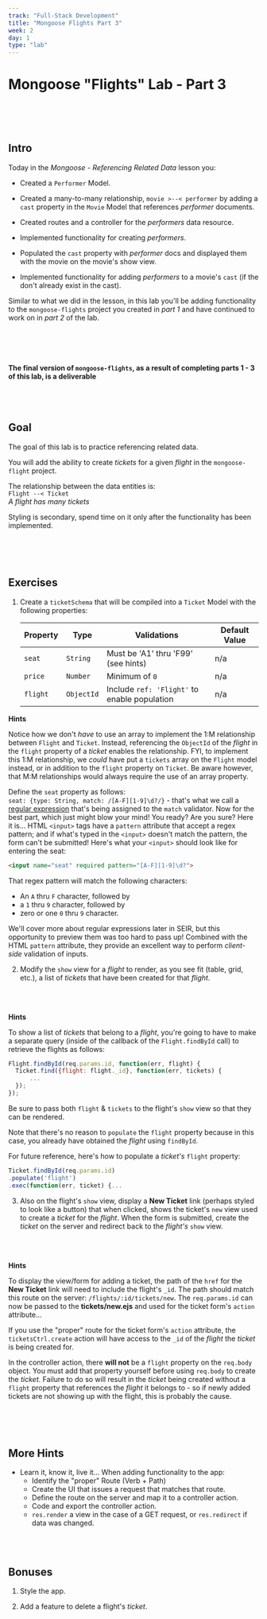```yaml
---
track: "Full-Stack Development"
title: "Mongoose Flights Part 3"
week: 2
day: 1
type: "lab"
---
```


# Mongoose "Flights" Lab - Part 3

<br>
<br>
<br>


## Intro

Today in the _Mongoose - Referencing Related Data_ lesson you:

- Created a `Performer` Model.

- Created a many-to-many relationship, `movie >--< performer` by adding a `cast` property in the `Movie` Model that references _performer_ documents.

- Created routes and a controller for the _performers_ data resource.

- Implemented functionality for creating  _performers_.

- Populated the `cast` property with _performer_ docs and displayed them with the movie on the movie's show view.

- Implemented functionality for adding _performers_ to a movie's `cast` (if the don't already exist in the cast).

Similar to what we did in the lesson, in this lab you'll be adding functionality to the `mongoose-flights` project you created in _part 1_ and have continued to work on in _part 2_ of the lab.

<br>
<br>
<br>



#### The final version of `mongoose-flights`, as a result of completing parts 1 - 3 of this lab, is a deliverable

<br>
<br>



## Goal

The goal of this lab is to practice referencing related data.

You will add the ability to create _tickets_ for a given _flight_ in the `mongoose-flight` project.

The relationship between the data entities is:<br>
`Flight --< Ticket`<br>
_A flight has many tickets_

Styling is secondary, spend time on it only after the functionality has been implemented.

<br>
<br>
<br>




## Exercises

1. Create a `ticketSchema` that will be compiled into a `Ticket` Model with the following properties:

	| Property | Type | Validations | Default Value |
	|---|---|---|---|
	| `seat`| `String`| Must be 'A1' thru 'F99' (see hints) | n/a |
	| `price`| `Number`| Minimum of `0` | n/a |
	| `flight`| `ObjectId`| Include `ref: 'Flight'` to enable population | n/a |


**Hints**

	
Notice how we don't _have_ to use an array to implement the 1:M relationship between `Flight` and `Ticket`. Instead, referencing the `ObjectId` of the _flight_ in the `flight` property of a _ticket_ enables the relationship. FYI, to implement this 1:M relationship, we _could_ have put a `tickets` array on the `Flight` model instead, or in addition to the `flight` property on `Ticket`. Be aware however, that M:M relationships would always require the use of an array property.

Define the `seat` property as follows:<br>`seat: {type: String, match: /[A-F][1-9]\d?/}` - that's what we call a [regular expression](https://en.wikipedia.org/wiki/Regular_expression) that's being assigned to the `match` validator. Now for the best part, which just might blow your mind! You ready?  Are you sure? Here it is... HTML `<input>` tags have a `pattern` attribute that accept a regex pattern; and if what's typed in the `<input>` doesn't match the pattern, the form can't be submitted! Here's what your `<input>` should look like for entering the seat:
	
```html
<input name="seat" required pattern="[A-F][1-9]\d?">
```

That regex pattern will match the following characters:

- An `A` thru `F` character, followed by
- a `1` thru `9` character, followed by
- zero or one `0` thru `9` character.

We'll cover more about regular expressions later in SEIR, but this opportunity to preview them was too hard to pass up! Combined with the HTML `pattern` attribute, they provide an excellent way to perform _client-side_ validation of inputs.

2. Modify the `show` view for a _flight_ to render, as you see fit (table, grid, etc.), a list of _tickets_ that have been created for that _flight_.

<br>
<br>




**Hints**

	
To show a list of _tickets_ that belong to a _flight_, you're going to have to make a separate query (inside of the callback of the `Flight.findById` call) to retrieve the flights as follows:
	
```javascript
Flight.findById(req.params.id, function(err, flight) {
  Ticket.find({flight: flight._id}, function(err, tickets) {
      ...
  });
});
```

Be sure to pass both `flight` & `tickets` to the flight's `show` view so that they can be rendered.

Note that there's no reason to `populate` the `flight` property because in this case, you already have obtained the _flight_ using `findById`.

For future reference, here's how to populate a _ticket's_ `flight` property:
	
```javascript
Ticket.findById(req.params.id)
.populate('flight')
.exec(function(err, ticket) {...
```

3. Also on the flight's `show` view, display a **New Ticket** link (perhaps styled to look like a button) that when clicked, shows the ticket's `new` view used to create a _ticket_ for the _flight_. When the form is submitted, create the _ticket_ on the server and redirect back to the _flight's_ `show` view.

<br>
<br>




**Hints**

	
	
To display the view/form for adding a ticket, the path of the `href` for the **New Ticket** link will need to include the flight's `_id`.  The path should match this route on the server:  `/flights/:id/tickets/new`. The `req.params.id` can now be passed to the **tickets/new.ejs** and used for the ticket form's `action` attribute...

If you use the "proper" route for the ticket form's `action` attribute, the `ticketsCtrl.create` action will have access to the `_id` of the _flight_ the _ticket_ is being created for.

In the controller action, there **will not** be a `flight` property on the `req.body` object. You must add that property yourself before using `req.body` to create the _ticket_. Failure to do so will result in the _ticket_ being created without a `flight` property that references the _flight_ it belongs to - so if newly added tickets are not showing up with the flight, this is probably the cause.

<br>
<br>
<br>


 
## More Hints

- Learn it, know it, live it... When adding functionality to the app:
	- Identify the "proper" Route (Verb + Path)
	- Create the UI that issues a request that matches that route.
	- Define the route on the server and map it to a controller action.
	- Code and export the controller action.
	- `res.render` a view in the case of a GET request, or `res.redirect` if data was changed.

<br>
<br>

## Bonuses

1. Style the app.

2. Add a feature to delete a flight's _ticket_.
